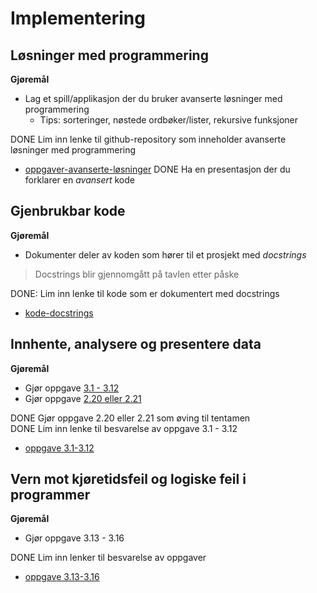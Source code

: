 # Implementering

## Løsninger med programmering

**Gjøremål**

- Lag et spill/applikasjon der du bruker avanserte løsninger med programmering
  - Tips: sorteringer, nøstede ordbøker/lister, rekursive funksjoner

DONE Lim inn lenke til github-repository som inneholder avanserte løsninger med programmering  
- [oppgaver-avanserte-løsninger](../tentamenøving/div-oppgaver.ipynb)
DONE Ha en presentasjon der du forklarer en _avansert_ kode

## Gjenbrukbar kode

**Gjøremål**

- Dokumenter deler av koden som hører til et prosjekt med _docstrings_

> Docstrings blir gjennomgått på tavlen etter påske

DONE: Lim inn lenke til kode som er dokumentert med docstrings
- [kode-docstrings](../dokumentasjon/oppgaver.ipynb)

## Innhente, analysere og presentere data

**Gjøremål**

- Gjør oppgave [3.1 - 3.12](https://it2.thorcc.no/apputvikling/oppgaver)
- Gjør oppgave [2.20 eller 2.21](https://it2.thorcc.no/databehandling-og-algoritmer/storre-oppgaver)

DONE Gjør oppgave 2.20 eller 2.21 som øving til tentamen  
DONE Lim inn lenke til besvarelse av oppgave 3.1 - 3.12
- [oppgave 3.1-3.12](../apputvikling/pokemon/spill.py)

## Vern mot kjøretidsfeil og logiske feil i programmer

**Gjøremål**

- Gjør oppgave 3.13 - 3.16

DONE Lim inn lenker til besvarelse av oppgaver
- [oppgave 3.13-3.16](../apputvikling/oppgaver-testing.py)

